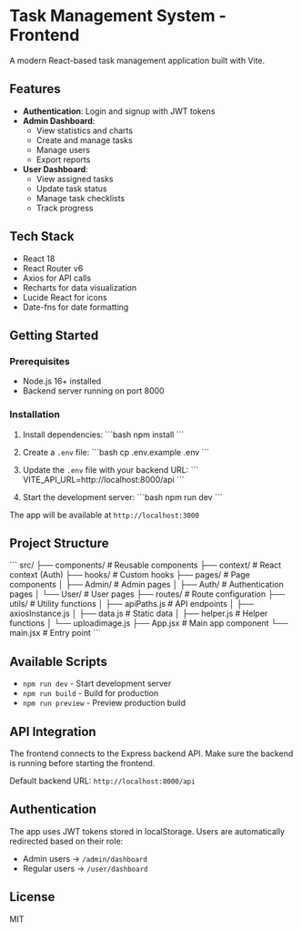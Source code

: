 # Task Management System - Frontend

A modern React-based task management application built with Vite.

## Features

- **Authentication**: Login and signup with JWT tokens
- **Admin Dashboard**: 
  - View statistics and charts
  - Create and manage tasks
  - Manage users
  - Export reports
- **User Dashboard**:
  - View assigned tasks
  - Update task status
  - Manage task checklists
  - Track progress

## Tech Stack

- React 18
- React Router v6
- Axios for API calls
- Recharts for data visualization
- Lucide React for icons
- Date-fns for date formatting

## Getting Started

### Prerequisites

- Node.js 16+ installed
- Backend server running on port 8000

### Installation

1. Install dependencies:
\`\`\`bash
npm install
\`\`\`

2. Create a `.env` file:
\`\`\`bash
cp .env.example .env
\`\`\`

3. Update the `.env` file with your backend URL:
\`\`\`
VITE_API_URL=http://localhost:8000/api
\`\`\`

4. Start the development server:
\`\`\`bash
npm run dev
\`\`\`

The app will be available at `http://localhost:3000`

## Project Structure

\`\`\`
src/
├── components/       # Reusable components
├── context/         # React context (Auth)
├── hooks/           # Custom hooks
├── pages/           # Page components
│   ├── Admin/       # Admin pages
│   ├── Auth/        # Authentication pages
│   └── User/        # User pages
├── routes/          # Route configuration
├── utils/           # Utility functions
│   ├── apiPaths.js  # API endpoints
│   ├── axiosInstance.js
│   ├── data.js      # Static data
│   ├── helper.js    # Helper functions
│   └── uploadimage.js
├── App.jsx          # Main app component
└── main.jsx         # Entry point
\`\`\`

## Available Scripts

- `npm run dev` - Start development server
- `npm run build` - Build for production
- `npm run preview` - Preview production build

## API Integration

The frontend connects to the Express backend API. Make sure the backend is running before starting the frontend.

Default backend URL: `http://localhost:8000/api`

## Authentication

The app uses JWT tokens stored in localStorage. Users are automatically redirected based on their role:
- Admin users → `/admin/dashboard`
- Regular users → `/user/dashboard`

## License

MIT
